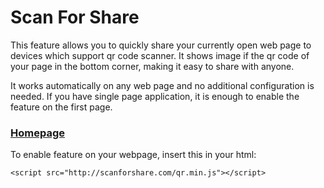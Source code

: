 # Scan For Share

This feature allows you to quickly share your currently open web page to devices which support qr code scanner. It shows image if the qr code of your page in the bottom corner, making it easy to share with anyone.

It works automatically on any web page and no additional configuration is needed. If you have single page application, it is enough to enable the feature on the first page.

### [Homepage](http://scanforshare.com)

To enable feature on your webpage, insert this in your html:

`<script src="http://scanforshare.com/qr.min.js"></script>`
